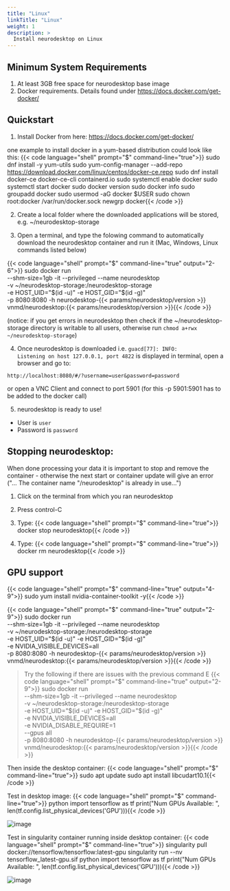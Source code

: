 ```yaml
---
title: "Linux"
linkTitle: "Linux"
weight: 1
description: >
  Install neurodesktop on Linux
---
```


## Minimum System Requirements
1. At least 3GB free space for neurodesktop base image
2. Docker requirements. Details found under https://docs.docker.com/get-docker/

## Quickstart
1. Install Docker from here: https://docs.docker.com/get-docker/ 

one example to install docker in a yum-based distribution could look like this:
{{< code language="shell" prompt="$" command-line="true">}}
sudo dnf install -y yum-utils 
sudo yum-config-manager --add-repo https://download.docker.com/linux/centos/docker-ce.repo
sudo dnf install docker-ce docker-ce-cli containerd.io
sudo systemctl enable docker
sudo systemctl start docker
sudo docker version
sudo docker info
sudo groupadd docker
sudo usermod -aG docker $USER
sudo chown root:docker /var/run/docker.sock
newgrp docker{{< /code >}}

2. Create a local folder where the downloaded applications will be stored, e.g. ~/neurodesktop-storage

3. Open a terminal, and type the folowing command to automatically download the neurodesktop container and run it (Mac, Windows, Linux commands listed below) 

{{< code language="shell" prompt="$" command-line="true" output="2-6">}}
sudo docker run \
  --shm-size=1gb -it --privileged --name neurodesktop \
  -v ~/neurodesktop-storage:/neurodesktop-storage \
  -e HOST_UID="$(id -u)" -e HOST_GID="$(id -g)" \
  -p 8080:8080 -h neurodesktop-{{< params/neurodesktop/version >}} \
  vnmd/neurodesktop:{{< params/neurodesktop/version >}}{{< /code >}}
<!-- neurodesktop version found in neurodesk.github.io/data/neurodesktop.toml -->

(notice: if you get errors in neurodesktop then check if the ~/neurodesktop-storage directory is writable to all users, otherwise run `chmod a+rwx ~/neurodesktop-storage`)

4. Once neurodesktop is downloaded i.e. `guacd[77]: INFO:        Listening on host 127.0.0.1, port 4822` is displayed in terminal, open a browser and go to:
```
http://localhost:8080/#/?username=user&password=password
```
or open a VNC Client and connect to port 5901 (for this -p 5901:5901 has to be added to the docker call)

5. neurodesktop is ready to use!
- User is `user`
- Password is `password`

## Stopping neurodesktop:
When done processing your data it is important to stop and remove the container - otherwise the next start or container update will give an error ("... The container name "/neurodesktop" is already in use...")
1. Click on the terminal from which you ran neurodesktop

2. Press control-C

3. Type:
{{< code language="shell" prompt="$" command-line="true">}}
docker stop neurodesktop{{< /code >}}

4. Type:
{{< code language="shell" prompt="$" command-line="true">}}
docker rm neurodesktop{{< /code >}}

## GPU support
{{< code language="shell" prompt="$" command-line="true" output="4-9">}}
sudo yum install nvidia-container-toolkit -y{{< /code >}}

{{< code language="shell" prompt="$" command-line="true" output="2-9">}}
sudo docker run \
  --shm-size=1gb -it --privileged --name neurodesktop \
  -v ~/neurodesktop-storage:/neurodesktop-storage \
  -e HOST_UID="$(id -u)" -e HOST_GID="$(id -g)" \
  -e NVIDIA_VISIBLE_DEVICES=all \
  -p 8080:8080 -h neurodesktop-{{< params/neurodesktop/version >}} \
  vnmd/neurodesktop:{{< params/neurodesktop/version >}}{{< /code >}}

> Try the following if there are issues with the previous command
E
{{< code language="shell" prompt="$" command-line="true" output="2-9">}}
sudo docker run \
  --shm-size=1gb -it --privileged --name neurodesktop \
  -v ~/neurodesktop-storage:/neurodesktop-storage \
  -e HOST_UID="$(id -u)" -e HOST_GID="$(id -g)" \
  -e NVIDIA_VISIBLE_DEVICES=all \
  -e NVIDIA_DISABLE_REQUIRE=1 \
  --gpus all \
  -p 8080:8080 -h neurodesktop-{{< params/neurodesktop/version >}} \
  vnmd/neurodesktop:{{< params/neurodesktop/version >}}{{< /code >}}

<!-- neurodesktop version found in neurodesk.github.io/data/neurodesktop.toml -->

Then inside the desktop container:
{{< code language="shell" prompt="$" command-line="true">}}
sudo apt update
sudo apt install libcudart10.1{{< /code >}}

Test in desktop image:
{{< code language="shell" prompt="$" command-line="true">}}
python 
import tensorflow as tf
print("Num GPUs Available: ", len(tf.config.list_physical_devices('GPU'))){{< /code >}}

![image](https://user-images.githubusercontent.com/4021595/135446560-d135f6ce-b699-4e46-8534-b72b4d9f2d41.png)


Test in singularity container running inside desktop container:
{{< code language="shell" prompt="$" command-line="true">}}
singularity pull docker://tensorflow/tensorflow:latest-gpu
singularity run --nv tensorflow_latest-gpu.sif
python 
import tensorflow as tf
print("Num GPUs Available: ", len(tf.config.list_physical_devices('GPU'))){{< /code >}}

![image](https://user-images.githubusercontent.com/4021595/135449288-6c3e9bbd-fe5f-4f43-aa4a-8a798ba629e6.png)
